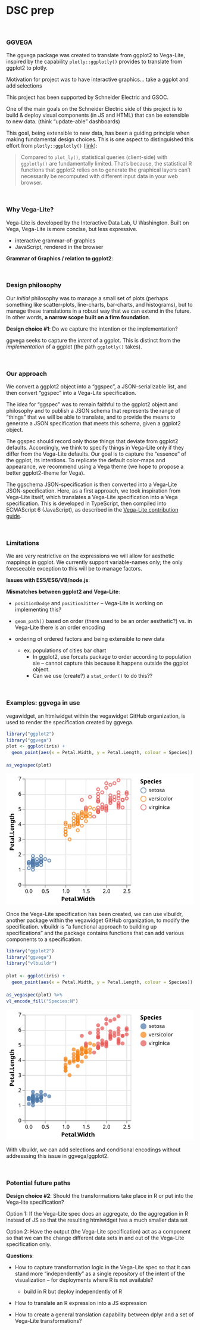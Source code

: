 DSC prep
================

<br />

### GGVEGA

The ggvega package was created to translate from ggplot2 to Vega-Lite,
inspired by the capability `plotly::ggplotly()` provides to translate
from ggplot2 to plotly.

Motivation for project was to have interactive graphics… take a ggplot
and add selections

This project has been supported by Schneider Electric and GSOC.

One of the main goals on the Schneider Electric side of this project is
to build & deploy visual components (in JS and HTML) that can be
extensible to new data. (think “update-able” dashboards)

This goal, being extensible to new data, has been a guiding principle
when making fundamental design choices. This is one aspect to
distinguished this effort from `plotly::ggplotly()`
([link](https://plotly-r.com/client-side-linking.html#statistical-queries-ggplot)):

> Compared to `plot_ly()`, statistical queries (client-side) with
> `ggplotly()` are fundamentally limited. That’s because, the
> statistical R functions that ggplot2 relies on to generate the
> graphical layers can’t necessarily be recomputed with different input
> data in your web browser.

<br/>

### Why Vega-Lite?

Vega-Lite is developed by the Interactive Data Lab, U Washington. Built
on Vega, Vega-Lite is more concise, but less expressive.

  - interactive grammar-of-graphics
  - JavaScript, rendered in the browser

**Grammar of Graphics / relation to ggplot2**:

<br />

### Design philosophy

Our *initial* philosophy was to manage a small set of plots (perhaps
something like scatter-plots, line-charts, bar-charts, and histograms),
but to manage these translations in a robust way that we can extend in
the future. In other words, **a narrow scope built on a firm
foundation**.

**Design choice \#1**: Do we capture the intention or the
implementation?

ggvega seeks to capture the *intent* of a ggplot. This is distinct from
the *implementation* of a ggplot (the path `ggplotly()` takes).
<!-- Our idea is to let the powerful defaults of the two packages take care of most of the work. In addition, we anticipated (at some point in the distant future) creating a Vega-lite theme for the visual components. -->

<br />

### Our approach

We convert a ggplot2 object into a “ggspec”, a JSON-serializable list,
and then convert “ggspec” into a Vega-Lite specification.

The idea for “ggspec” was to remain faithful to the ggplot2 object and
philosophy and to publish a JSON schema that represents the range of
“things” that we will be able to translate, and to provide the means
to generate a JSON specification that meets this schema, given a ggplot2
object.

The ggspec should record only those things that deviate from ggplot2
defaults. Accordingly, we think to specify things in Vega-Lite only if
they differ from the Vega-Lite defaults. Our goal is to capture the
“essence” of the ggplot, its intentions. To replicate the default
color-maps and appearance, we recommend using a Vega theme (we hope to
propose a better ggplot2-theme for Vega).

The ggschema JSON-specification is then converted into a Vega-Lite
JSON-specification. Here, as a first approach, we took inspiration from
Vega-Lite itself, which translates a Vega-Lite specification into a Vega
specification. This is developed in TypeScript, then compiled into
ECMAScript 6 (JavaScript), as described in the [Vega-Lite contribution
guide](https://github.com/vega/vega-lite/blob/master/CONTRIBUTING.md#suggested-programming-environment).

<br />

### Limitations

We are very restrictive on the expressions we will allow for aesthetic
mappings in ggplot. We currently support variable-names only; the only
foreseeable exception to this will be to manage factors.

**Issues with ES5/ES6/V8/node.js**:

**Mismatches between ggplot2 and Vega-Lite**:

  - `positionDodge` and `positionJitter` – Vega-Lite is working on
    implementing this?

  - `geom_path()` based on order (there used to be an order aesthetic?)
    vs. in Vega-Lite there is an order encoding

  - ordering of ordered factors and being extensible to new data
    
      - ex. populations of cities bar chart
          - In ggplot2, use forcats package to order according to
            population sie – cannot capture this because it happens
            outside the ggplot object.
          - Can we use (create?) a `stat_order()` to do this??

<br />

### Examples: ggvega in use

vegawidget, an htmlwidget within the vegawidget GitHub organization, is
used to render the specification created by ggvega.

``` r
library("ggplot2")
library("ggvega")
plot <- ggplot(iris) + 
  geom_point(aes(x = Petal.Width, y = Petal.Length, colour = Species))

as_vegaspec(plot)
```

![](dsc_files/figure-gfm/unnamed-chunk-1-1.svg)<!-- -->

Once the Vega-Lite specification has been created, we can use vlbuildr,
another package within the vegawidget GitHub organization, to modify the
specification. vlbuildr is “a functional approach to building up
specifications” and the package contains functions that can add various
components to a specification.

``` r
library("ggplot2")
library("ggvega")
library("vlbuildr")

plot <- ggplot(iris) + 
  geom_point(aes(x = Petal.Width, y = Petal.Length, colour = Species))

as_vegaspec(plot) %>%
vl_encode_fill("Species:N")
```

![](dsc_files/figure-gfm/unnamed-chunk-2-1.svg)<!-- -->

With vlbuildr, we can add selections and conditional encodings without
addresssing this issue in ggvega/ggplot2.

<br />

### Potential future paths

**Design choice \#2**: Should the transformations take place in R or put
into the Vega-lite specification?

Option 1: If the Vega-Lite spec does an aggregate, do the aggregation in
R instead of JS so that the resulting htmlwidget has a much smaller data
set

Option 2: Have the output (the Vega-Lite specification) act as a
component so that we can the change different data sets in and out of
the Vega-Lite specification only.

**Questions**:

  - How to capture transformation logic in the Vega-Lite spec so that it
    can stand more “independently” as a single repository of the intent
    of the visualization – for deployments where R is not available?
    
      - build in R but deploy independently of R

  - How to translate an R expression into a JS expression

  - How to create a general translation capability between dplyr and a
    set of Vega-Lite transformations?
